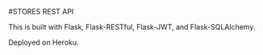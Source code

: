 #STORES REST API

This is built with Flask, Flask-RESTful, Flask-JWT, and Flask-SQLAlchemy.

Deployed on Heroku.
